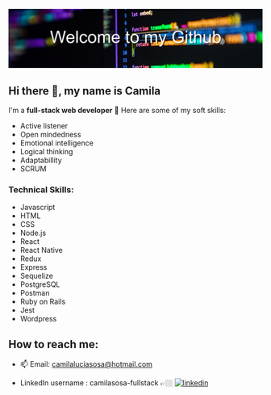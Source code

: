 ![](https://github.com/ccamisoss/ccamisoss/blob/main/img/banner.jpg)
## Hi there 👋, my name is **Camila**

I'm a **full-stack web developer**  📲
Here are some of my soft skills: 
- Active listener
- Open mindedness
- Emotional intelligence
- Logical thinking
- Adaptabillity
- SCRUM

### **Technical Skills**: 
- Javascript
- HTML
- CSS
- Node.js
- React
- React Native
- Redux
- Express
- Sequelize
- PostgreSQL
- Postman
- Ruby on Rails
- Jest
- Wordpress


## How to reach me:  
- 📫 Email: camilaluciasosa@hotmail.com 


- LinkedIn username : camilasosa-fullstack 👉🏼  [<img src='https://cdn-icons-png.flaticon.com/512/174/174857.png' alt='linkedin' height='40'>](https://www.linkedin.com/in/camilasosa-fullstack/)  

